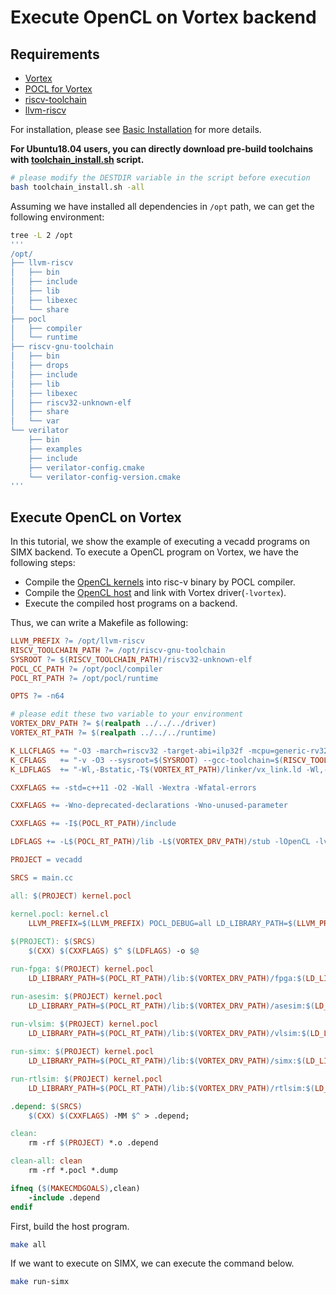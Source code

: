 # Execute OpenCL on Vortex backend

## Requirements
- [Vortex](https://github.com/vortexgpgpu/vortex)
- [POCL for Vortex](https://github.com/vortexgpgpu/pocl)
- [riscv-toolchain](https://github.com/riscv-collab/riscv-gnu-toolchain)
- [llvm-riscv](https://github.com/llvm-mirror/llvm)

For installation, please see [Basic Installation](https://github.com/vortexgpgpu/vortex#basic-installation) for more details.

**For Ubuntu18.04 users, you can directly download pre-build toolchains with [toolchain_install.sh](https://github.com/vortexgpgpu/vortex/blob/master/ci/toolchain_install.sh) script.**
```bash
# please modify the DESTDIR variable in the script before execution
bash toolchain_install.sh -all
```
Assuming we have installed all dependencies in `/opt` path, we can get the following environment:
```bash
tree -L 2 /opt
'''
/opt/
├── llvm-riscv
│   ├── bin
│   ├── include
│   ├── lib
│   ├── libexec
│   └── share
├── pocl
│   ├── compiler
│   └── runtime
├── riscv-gnu-toolchain
│   ├── bin
│   ├── drops
│   ├── include
│   ├── lib
│   ├── libexec
│   ├── riscv32-unknown-elf
│   ├── share
│   └── var
└── verilator
    ├── bin
    ├── examples
    ├── include
    ├── verilator-config.cmake
    └── verilator-config-version.cmake
'''
```
## Execute OpenCL on Vortex
In this tutorial, we show the example of executing a vecadd programs on SIMX backend. 
To execute a OpenCL program on Vortex, we have the following steps:
- Compile the [OpenCL kernels](https://github.com/vortexgpgpu/vortex/blob/master/tests/opencl/vecadd/kernel.cl) into risc-v binary by POCL compiler.
- Compile the [OpenCL host](https://github.com/vortexgpgpu/vortex/blob/master/tests/opencl/vecadd/main.cc) and link with Vortex driver(```-lvortex```).
- Execute the compiled host programs on a backend.

Thus, we can write a Makefile as following:
```Makefile
LLVM_PREFIX ?= /opt/llvm-riscv
RISCV_TOOLCHAIN_PATH ?= /opt/riscv-gnu-toolchain
SYSROOT ?= $(RISCV_TOOLCHAIN_PATH)/riscv32-unknown-elf
POCL_CC_PATH ?= /opt/pocl/compiler
POCL_RT_PATH ?= /opt/pocl/runtime

OPTS ?= -n64

# please edit these two variable to your environment
VORTEX_DRV_PATH ?= $(realpath ../../../driver)
VORTEX_RT_PATH ?= $(realpath ../../../runtime)

K_LLCFLAGS += "-O3 -march=riscv32 -target-abi=ilp32f -mcpu=generic-rv32 -mattr=+m,+f -mattr=+vortex -float-abi=hard -code-model=small"
K_CFLAGS   += "-v -O3 --sysroot=$(SYSROOT) --gcc-toolchain=$(RISCV_TOOLCHAIN_PATH) -march=rv32imf -mabi=ilp32f -Xclang -target-feature -Xclang +vortex -I$(VORTEX_RT_PATH)/include -fno-rtti -fno-exceptions -ffreestanding -nostartfiles -fdata-sections -ffunction-sections"
K_LDFLAGS  += "-Wl,-Bstatic,-T$(VORTEX_RT_PATH)/linker/vx_link.ld -Wl,--gc-sections $(VORTEX_RT_PATH)/libvortexrt.a -lm"

CXXFLAGS += -std=c++11 -O2 -Wall -Wextra -Wfatal-errors

CXXFLAGS += -Wno-deprecated-declarations -Wno-unused-parameter

CXXFLAGS += -I$(POCL_RT_PATH)/include

LDFLAGS += -L$(POCL_RT_PATH)/lib -L$(VORTEX_DRV_PATH)/stub -lOpenCL -lvortex

PROJECT = vecadd

SRCS = main.cc

all: $(PROJECT) kernel.pocl

kernel.pocl: kernel.cl
	LLVM_PREFIX=$(LLVM_PREFIX) POCL_DEBUG=all LD_LIBRARY_PATH=$(LLVM_PREFIX)/lib:$(POCL_CC_PATH)/lib $(POCL_CC_PATH)/bin/poclcc -LLCFLAGS $(K_LLCFLAGS) -CFLAGS $(K_CFLAGS) -LDFLAGS $(K_LDFLAGS) -o kernel.pocl kernel.cl
 
$(PROJECT): $(SRCS)
	$(CXX) $(CXXFLAGS) $^ $(LDFLAGS) -o $@

run-fpga: $(PROJECT) kernel.pocl   
	LD_LIBRARY_PATH=$(POCL_RT_PATH)/lib:$(VORTEX_DRV_PATH)/fpga:$(LD_LIBRARY_PATH) ./$(PROJECT) $(OPTS)

run-asesim: $(PROJECT) kernel.pocl   
	LD_LIBRARY_PATH=$(POCL_RT_PATH)/lib:$(VORTEX_DRV_PATH)/asesim:$(LD_LIBRARY_PATH) ./$(PROJECT) $(OPTS)
	
run-vlsim: $(PROJECT) kernel.pocl   
	LD_LIBRARY_PATH=$(POCL_RT_PATH)/lib:$(VORTEX_DRV_PATH)/vlsim:$(LD_LIBRARY_PATH) ./$(PROJECT) $(OPTS)

run-simx: $(PROJECT) kernel.pocl   
	LD_LIBRARY_PATH=$(POCL_RT_PATH)/lib:$(VORTEX_DRV_PATH)/simx:$(LD_LIBRARY_PATH) ./$(PROJECT) $(OPTS)

run-rtlsim: $(PROJECT) kernel.pocl   
	LD_LIBRARY_PATH=$(POCL_RT_PATH)/lib:$(VORTEX_DRV_PATH)/rtlsim:$(LD_LIBRARY_PATH) ./$(PROJECT) $(OPTS)

.depend: $(SRCS)
	$(CXX) $(CXXFLAGS) -MM $^ > .depend;

clean:
	rm -rf $(PROJECT) *.o .depend 

clean-all: clean
	rm -rf *.pocl *.dump

ifneq ($(MAKECMDGOALS),clean)
    -include .depend
endif
```

First, build the host program.
```bash
make all
```
If we want to execute on SIMX, we can execute the command below.
```bash
make run-simx
```
